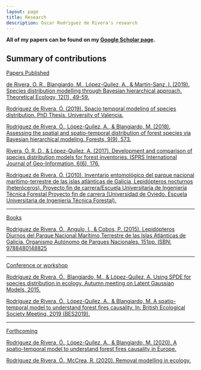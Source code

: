 ```yaml
---
layout: page
title: Research
description: Oscar Rodriguez de Rivera's research
---
```


<b>All of my papers can be found on my [Google Scholar page](https://scholar.google.com/citations?user=kttZf6oAAAAJ&hl=en). </b>


## Summary of contributions

<u>Papers Published
  
de Rivera, O. R., Blangiardo, M., López-Quílez, A., & Martín-Sanz, I. (2019). Species distribution modelling through Bayesian hierarchical approach. Theoretical Ecology, 12(1), 49-59.

Rodríguez de Rivera, Ó. (2019). Spacio temporal modeling of species distribution. PhD Thesis. University of Valencia.

Rodríguez de Rivera, Ó., López-Quílez, A., & Blangiardo, M. (2018). Assessing the spatial and spatio-temporal distribution of forest species via Bayesian hierarchical modeling. Forests, 9(9), 573.

Rivera, Ó. R. D., & López-Quílez, A. (2017). Development and comparison of species distribution models for forest inventories. ISPRS International Journal of Geo-Information, 6(6), 176.

Rodríguez de Rivera, Ó. (2010). Inventario entomológico del parque nacional marítimo-terrestre de las islas atlánticas de Galicia, Lepidópteros nocturnos (heteróceros). Proyecto fin de carrera/Escuela Universitaria de Ingeniería Técnica Forestal Proyecto fin de carrera (Universidad de Oviedo. Escuela Universitaria de Ingeniería Técnica Forestal).

---
<u>Books

Rodríguez de Rivera, Ó., Angulo, I., & Cobos, P. (2015). Lepidópteros Diurnos del Parque Nacional Marítimo Terrestre de las Islas Atlánticas de Galicia. Organismo Autónomo de Parques Nacionales. 151pp. ISBN: 9788480148825

---
<u>Conference or workshop

Rodríguez de Rivera, Ó., Blangiardo, M., & López-Quílez, A. Using SPDE for species distribution in ecology. Autumn meeting on Latent Gaussian Models, 2015.

Rodríguez de Rivera, Ó., López-Quílez, A., & Blangiardo, M. A spatio-temporal model to understand forest fires causality. In: British Ecological Society Meeting, 2019 (BES2019).

---

<u>Forthcoming
  
Rodríguez de Rivera, Ó., López-Quílez, A., & Blangiardo, M. (2020). A spatio-temporal model to understand forest fires causality
in Europe.

Rodríguez de Rivera, Ó., McCrea, R. (2020). Removal modelling in ecology.

<!-- Note: this is how to write a comment in HTML. Everything in here won't show up on your webpage.-->

<!--
To increase the size of the title, use fewer # in front of the paper title.
To decrease the size of the title, use more #.
To remove the italics, remove the * before and after the description
To remove the underline from the title, remove the <u> tags (<u> and </u>)
-->
